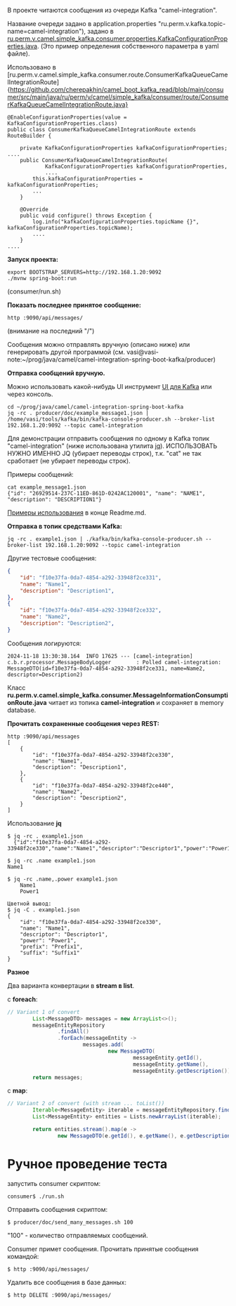В проекте читаются сообщения из очереди Kafka "camel-integration". 

Название очереди задано в application.properties "ru.perm.v.kafka.topic-name=camel-integration"), задано в [ru.perm.v.camel.simple_kafka.consumer.properties.KafkaConfigurationProperties.java](https://github.com/cherepakhin/camel_boot_kafka_read/blob/main/consumer/src/main/java/ru/perm/v/camel/simple_kafka/consumer/properties/KafkaConfigurationProperties.java). (Это пример определения собственного параметра в yaml файле).

Использовано в [ru.perm.v.camel.simple_kafka.consumer.route.ConsumerKafkaQueueCamelIntegrationRoute]{https://github.com/cherepakhin/camel_boot_kafka_read/blob/main/consumer/src/main/java/ru/perm/v/camel/simple_kafka/consumer/route/ConsumerKafkaQueueCamelIntegrationRoute.java}

````shell
@EnableConfigurationProperties(value = KafkaConfigurationProperties.class)
public class ConsumerKafkaQueueCamelIntegrationRoute extends RouteBuilder {

    private KafkaConfigurationProperties kafkaConfigurationProperties;
....
    public ConsumerKafkaQueueCamelIntegrationRoute(
            KafkaConfigurationProperties kafkaConfigurationProperties,
            ....
        this.kafkaConfigurationProperties = kafkaConfigurationProperties;
        ...
    }
    
    @Override
    public void configure() throws Exception {
        log.info("kafkaConfigurationProperties.topicName {}", kafkaConfigurationProperties.topicName);
        ....
    }                    
....
````

__Запуск проекта:__

````shell
export BOOTSTRAP_SERVERS=http://192.168.1.20:9092
./mvnw spring-boot:run
````
(consumer/run.sh)

__Показать последнее принятое сообщение:__

````shell
http :9090/api/messages/ 
````
(внимание на последний "/")

Сообщения можно отправлять вручную (описано ниже) или генерировать другой программой 
(см. vasi@vasi-note:~/prog/java/camel/camel-integration-spring-boot-kafka/producer)

__Отправка сообщений вручную.__

Можно использовать какой-нибудь UI инструмент [UI для Kafka](https://v.perm.ru/index.php/instrumenty-devops/ui-dla-kafka) или через консоль.

````shell
cd ~/prog/java/camel/camel-integration-spring-boot-kafka
jq -rc . producer/doc/example_message1.json | /home/vasi/tools/kafka/bin/kafka-console-producer.sh --broker-list 192.168.1.20:9092 --topic camel-integration
````

Для демонстрации отправить сообщения по одному в Kafka топик "camel-integration" (ниже использована утилита  [jq](https://www.baeldung.com/linux/jq-command-json)). ИСПОЛЬЗОВАТЬ НУЖНО ИМЕННО JQ (убирает переводы строк), т.к. "cat" не так сработает (не убирает переводы строк).

Примеры сообщений:

````shell
cat example_message1.json
{"id": "26929514-237C-11ED-861D-0242AC120001", "name": "NAME1", "description": "DESCRIPTION1"}
````

[Примеры использования](#jq_example) в конце Readme.md.

__Отправка в топик средствами Kafka:__

````shell
jq -rc . example1.json | ./kafka/bin/kafka-console-producer.sh --broker-list 192.168.1.20:9092 --topic camel-integration
````

Другие тестовые сообщения:

````json
{
    "id": "f10e37fa-0da7-4854-a292-33948f2ce331",
    "name": "Name1",
    "description": "Description1",
},
{
    "id": "f10e37fa-0da7-4854-a292-33948f2ce332",
    "name": "Name2",
    "description": "Description2",
}
````

Сообщения логируются:

````text
2024-11-18 13:30:38.164  INFO 17625 --- [camel-integration] c.b.r.processor.MessageBodyLogger        : Polled camel-integration: MessageDTO(id=f10e37fa-0da7-4854-a292-33948f2ce331, name=Name2, descriptor=Description2)
````

Класс __ru.perm.v.camel.simple_kafka.consumer.MessageInformationConsumptionRoute.java__ читает из топика __camel-integration__ и сохраняет в memory database. 

__Прочитать сохраненные сообщения через REST:__ 

````shell
http :9090/api/messages
[
    {
        "id": "f10e37fa-0da7-4854-a292-33948f2ce330",
        "name": "Name1",
        "description": "Description1",
    },
    {
        "id": "f10e37fa-0da7-4854-a292-33948f2ce440",
        "name": "Name2",
        "description": "Description2",
    }
]
````
<a id="jq_example"></a>
Использование __jq__

````shell
$ jq -rc . example1.json
  {"id":"f10e37fa-0da7-4854-a292-33948f2ce330","name":"Name1","descriptor":"Descriptor1","power":"Power1","prefix":"Prefix1","suffix":"Suffix1"}

$ jq -rc .name example1.json
Name1

$ jq -rc .name,.power example1.json
    Name1
    Power1

Цветной вывод:
$ jq -C . example1.json
{
    "id": "f10e37fa-0da7-4854-a292-33948f2ce330",
    "name": "Name1",
    "descriptor": "Descriptor1",
    "power": "Power1",
    "prefix": "Prefix1",
    "suffix": "Suffix1"
}
````

__Разное__

Два варианта конвертации в __stream в list__.

с __foreach__:

```java
// Variant 1 of convert
        List<MessageDTO> messages = new ArrayList<>();
        messageEntityRepository
                .findAll()
                .forEach(messageEntity ->
                        messages.add(
                                new MessageDTO(
                                        messageEntity.getId(),
                                        messageEntity.getName(),
                                        messageEntity.getDescription())));
        return messages;
````
с __map__:
```java
// Variant 2 of convert (with stream ... toList())
        Iterable<MessageEntity> iterable = messageEntityRepository.findAll();
        List<MessageEntity> entities = Lists.newArrayList(iterable);

        return entities.stream().map(e ->
                new MessageDTO(e.getId(), e.getName(), e.getDescription())).toList();

```

# Ручное проведение теста

запустить consumer скриптом:

````shell
consumer$ ./run.sh
````

Отправить сообщения скриптом:

````shell
$ producer/doc/send_many_messages.sh 100
````

"100" - количество отправляемых сообщений.

Consumer примет сообщения. Прочитать принятые сообщения командой:

````shell
$ http :9090/api/messages/
````

Удалить все сообщения в базе данных:

````shell
$ http DELETE :9090/api/messages/
````


